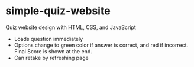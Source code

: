 # simple-quiz-website
Quiz website design with HTML, CSS, and JavaScript

* Loads question immediately
* Options change to green color if answer is correct, and red if incorrect. Final Score is shown at the end.
* Can retake by refreshing page
